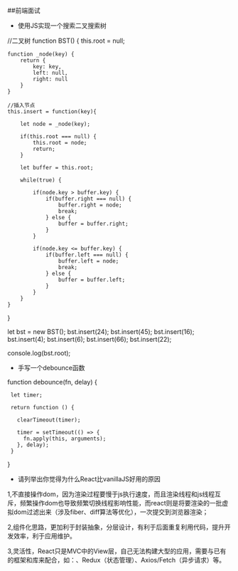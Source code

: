 <!--
 * @Date: 2020-05-20 14:16:10
 * @LastEditors: Jack Deng
 * @LastEditTime: 2020-05-20 14:17:05
 * @FilePath: /Interview/interview.md
--> 
##前端面试
- 使用JS实现一个搜索二叉搜索树


//二叉树
function BST() {
	this.root = null;

	function _node(key) {
		return {
			key: key,
			left: null,
			right: null
		}
	}

	//插入节点
	this.insert = function(key){

		let node = _node(key);

		if(this.root === null) {
			this.root = node;
			return;
		}

        let buffer = this.root;

        while(true) {

            if(node.key > buffer.key) {
                if(buffer.right === null) {
                    buffer.right = node;
                    break;
                } else {
                    buffer = buffer.right;
                }
            }

            if(node.key <= buffer.key) {
                if(buffer.left === null) {
                    buffer.left = node;
                    break;
                } else {
                    buffer = buffer.left;
                }
            }
        }
    }
}

let bst = new BST();
bst.insert(24);
bst.insert(45);
bst.insert(16);
bst.insert(4);
bst.insert(6);
bst.insert(66);
bst.insert(22);

console.log(bst.root);


- 手写一个debounce函数

function debounce(fn, delay) {

     let timer;
     
     return function () {
       
       clearTimeout(timer);

       timer = setTimeout(() => {
         fn.apply(this, arguments);
       }, delay);
     }
}


- 请列举出你觉得为什么React比vanillaJS好用的原因

1,不直接操作dom，因为渲染过程要慢于js执行速度，而且渲染线程和js线程互斥，频繁操作dom也导致频繁切换线程影响性能，而react则是将要渲染的一批虚拟dom过滤出来（涉及fiber、diff算法等优化），一次提交到浏览器渲染；

2,组件化思路，更加利于封装抽象，分层设计，有利于后面重复利用代码，提升开发效率，利于应用维护。

3,灵活性，React只是MVC中的View层，自己无法构建大型的应用，需要与已有的框架和库来配合，如：、Redux（状态管理）、Axios/Fetch（异步请求）等。
